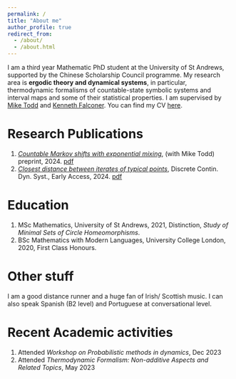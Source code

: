 ```yaml
---
permalink: /
title: "About me"
author_profile: true
redirect_from: 
  - /about/
  - /about.html
---
```


I am a third year Mathematic PhD student at the University of St Andrews, supported by the Chinese Scholarship Council programme. My research area is **ergodic theory and dynamical systems**, in particular, thermodynamic formalisms of countable-state symbolic systems and interval maps and some of their statistical properties. I am supervised by [Mike Todd](https://mtoddm.github.io/) and [Kenneth Falconer](https://kennethfalconer.github.io/). You can find my CV [here](../assets/CV.pdf). <br>

# Research Publications

  1. <em>[Countable Markov shifts with exponential mixing](https://arxiv.org/abs/2403.02092)</em>, (with Mike Todd) preprint, 2024. [pdf](https://BoyuanZhao.github.io/files/paper2.pdf) <br>
  2. <em>[Closest distance between iterates of typical points](https://www.aimsciences.org/article/doi/10.3934/dcds.2024026)</em>, Discrete Contin. Dyn. Syst., Early Access, 2024. [pdf](https://BoyuanZhao.github.io/files/paper1.pdf)

# Education 
<ol>
  <li>MSc Mathematics, University of St Andrews, 2021, Distinction, <em>Study of Minimal Sets of Circle
Homeomorphisms</em>.</li>
  <li>BSc Mathematics with Modern Languages, University College London, 2020, First Class Honours.</li>
</ol>
  
# Other stuff
<p>I am a good distance runner and a huge fan of Irish/ Scottish music. I can also speak Spanish (B2 level) and Portuguese at conversational level.</p>

# Recent Academic activities 
<ol>
  <li> Attended <em>Workshop on Probabilistic methods in dynamics</em>, Dec 2023</li>
  <li> Attended <em>Thermodynamic Formalism: Non-additive Aspects and Related Topics</em>, May 2023  </li>
</ol>
